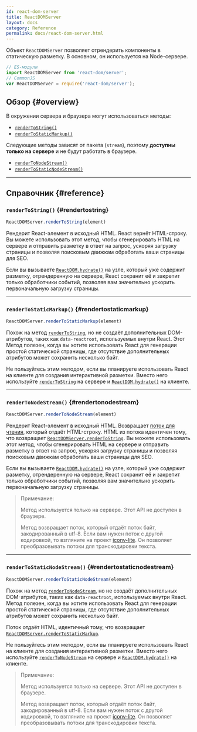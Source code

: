 ```yaml
---
id: react-dom-server
title: ReactDOMServer
layout: docs
category: Reference
permalink: docs/react-dom-server.html
---
```


Объект `ReactDOMServer` позволяет отрендерить компоненты в статическую разметку. В основном, он используется на Node-сервере.

```js
// ES-модули
import ReactDOMServer from 'react-dom/server';
// CommonJS
var ReactDOMServer = require('react-dom/server');
```

## Обзор {#overview}

В окружении сервера и браузера могут использоваться методы:

- [`renderToString()`](#rendertostring)
- [`renderToStaticMarkup()`](#rendertostaticmarkup)

Следующие методы зависят от пакета (`stream`), поэтому **доступны только на сервере** и не будут работать в браузере.

- [`renderToNodeStream()`](#rendertonodestream)
- [`renderToStaticNodeStream()`](#rendertostaticnodestream)

* * *

## Справочник {#reference}

### `renderToString()` {#rendertostring}

```javascript
ReactDOMServer.renderToString(element)
```

Рендерит React-элемент в исходный HTML. React вернёт HTML-строку. Вы можете использовать этот метод, чтобы сгенерировать HTML на сервере и отправить разметку в ответ на запрос, ускоряя загрузку страницы и позволяя поиcковым движкам обработать ваши страницы для SEO.

Если вы вызываете [`ReactDOM.hydrate()`](/docs/react-dom.html#hydrate) на узле, который уже содержит разметку, отрендеренную на сервере, React сохранит её и закрепит только обработчики событий, позволяя вам значительно ускорить первоначальную загрузку страницы.

* * *

### `renderToStaticMarkup()` {#rendertostaticmarkup}

```javascript
ReactDOMServer.renderToStaticMarkup(element)
```
Похож на метод [`renderToString`](#rendertostring), но не создаёт дополнительных DOM-атрибутов, таких как `data-reactroot`, используемых внутри React. Этот Метод полезен, когда вы хотите использовать React для генерации простой статической страницы, где отсутствие дополнительных атрибутов может сохранить несколько байт. 

Не пользуйтесь этим методом, если вы планируете использовать React на клиенте для создания интерактивной разметки. Вместо него используйте [`renderToString`](#rendertostring) на сервере и [`ReactDOM.hydrate()`](/docs/react-dom.html#hydrate) на клиенте.

* * *

### `renderToNodeStream()` {#rendertonodestream}

```javascript
ReactDOMServer.renderToNodeStream(element)
```

Рендерит React-элемент в исходный HTML. Возвращает [поток для чтения](https://nodejs.org/api/stream.html#stream_readable_streams), который отдаёт HTML-строку. HTML из потока идентичен тому, что возвращает [`ReactDOMServer.renderToString`](#rendertostring). Вы можете использовать этот метод, чтобы сгенерировать HTML на сервере и отправить разметку в ответ на запрос, ускоряя загрузку страницы и позволяя поиcковым движкам обработать ваши страницы для SEO.

Если вы вызываете [`ReactDOM.hydrate()`](/docs/react-dom.html#hydrate) на узле, который уже содержит разметку, отрендеренную на сервере, React сохранит её и закрепит только обработчики событий, позволяя вам значительно ускорить первоначальную загрузку страницы.

> Примечание:
>
> Метод используется только на сервере. Этот API не доступен в браузере.
>
> Метод возвращает поток, который отдаёт поток байт, закодированный в utf-8. Если вам нужен поток с другой кодировкой, то взгляните на проект [iconv-lite](https://www.npmjs.com/package/iconv-lite). Он позволяет преобразовывать потоки для транскодировки текста.

* * *

### `renderToStaticNodeStream()` {#rendertostaticnodestream}

```javascript
ReactDOMServer.renderToStaticNodeStream(element)
```

Похож на метод [`renderToNodeStream`](#rendertonodestream), но не создаёт дополнительных DOM-атрибутов, таких как `data-reactroot`, используемых внутри React. Метод полезен, когда вы хотите использовать React для генерации простой статической страницы, где отсутствие дополнительных атрибутов может сохранить несколько байт. 

Поток отдаёт HTML, идентичный тому, что возвращает [`ReactDOMServer.renderToStaticMarkup`](#rendertostaticmarkup).

Не пользуйтесь этим методом, если вы планируете использовать React на клиенте для создания интерактивной разметки. Вместо него используйте [`renderToNodeStream`](#rendertonodestream) на сервере и [`ReactDOM.hydrate()`](/docs/react-dom.html#hydrate) на клиенте.

> Примечание:
>
> Метод используется только на сервере. Этот API не доступен в браузере.
>
> Метод возвращает поток, который отдаёт поток байт, закодированный в utf-8. Если вам нужен поток с другой кодировкой, то взгляните на проект [iconv-lite](https://www.npmjs.com/package/iconv-lite). Он позволяет преобразовывать потоки для транскодировки текста.
